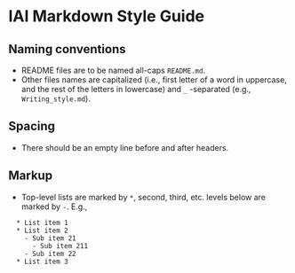 # IAI Markdown Style Guide

## Naming conventions

  * README files are to be named all-caps `README.md`.
  * Other files names are capitalized (i.e., first letter of a word in uppercase, and the rest of the letters in lowercase) and `_` -separated (e.g., `Writing_style.md`).

## Spacing

  * There should be an empty line before and after headers.

## Markup

  * Top-level lists are marked by `*`, second, third, etc. levels below are marked by `-`. E.g.,

```
  * List item 1
  * List item 2
    - Sub item 21
      - Sub item 211
    - Sub item 22
  * List item 3
```
